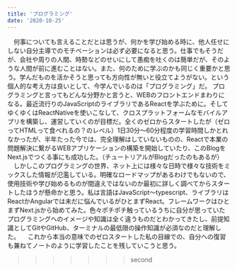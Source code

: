 ```yaml
---
title: 'プログラミング'
date: '2020-10-25'
---
```


　何事についても言えることだとは思うが、何かを学び始める時に、他人任せにしない自分主導でのモチベーションは必ず必要になると思う。仕事でもそうだが、会社や周りの人間、時勢などのせいにして愚痴を吐くのは簡単だが、そのような人間が前に進むことはない。また、何のために学ぶのかも同じく重要かと思う。学んだものを活かそうと思っても方向性が無いと役立てようがない。という個人的な考え方は良いとして、今学んでいるのは「プログラミング」だ。  プログラミングと言ってもどんな分野かと言うと、WEBのフロントエンドまわりになる。最近流行りのJavaScriptのライブラリであるReactを学ぶために。そしてゆくゆくはReactNativeを使いこなして、クロスプラットフォームなモバイルアプリを構築し、運営していくのが目標だ。全くのゼロからスタートしたが（ゼロってHTMLって食べれるの？のレベル）1日30分〜60分程度の学習時間しかとれなかったが、半年たった今では、完全理解はしていないものの、Reactで本業の問題解決に繋がるWEBアプリケーションの構築を開始していたり、このBlogをNext.jsでつくる事にも成功した。（チュートリアルがBlogだったのもあるが）
　しかしこのプログラミングの世界、ネット上には様々な日時で様々な技術をミックスした情報が氾濫している。明確なロードマップがあるわけでもないので、使用技術や学び始めるものが間違えではないのか最初に詳しく調べてからスタートしたほうが懸命かと思う。私は言語はJavaScript〜typescript、ライブラリはReactかAngularでは未だに悩んでいるがひとまずReact。フレームワークはひとまずNext.jsから始めてみた。色々ポチポチ触っているうちに自分が思っていたプログラミングへのイメージや知識は全く違うものだとわかってきたし、前提知識としてGitやGitHub、ターミナルの最低限の操作知識が必須なのだと理解した。
　これから本当の意味でのゼロスタートした私の目線での、自分への復習も兼ねてノートのように学習したことを残していこうと思う。

>>>>>>> second
